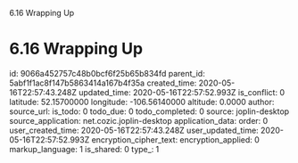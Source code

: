 6.16 Wrapping Up

# 6.16 Wrapping Up

id: 9066a452757c48b0bcf6f25b65b834fd
parent_id: 5abf1f1ac8f147b5863414a167b4f35a
created_time: 2020-05-16T22:57:43.248Z
updated_time: 2020-05-16T22:57:52.993Z
is_conflict: 0
latitude: 52.15700000
longitude: -106.56140000
altitude: 0.0000
author: 
source_url: 
is_todo: 0
todo_due: 0
todo_completed: 0
source: joplin-desktop
source_application: net.cozic.joplin-desktop
application_data: 
order: 0
user_created_time: 2020-05-16T22:57:43.248Z
user_updated_time: 2020-05-16T22:57:52.993Z
encryption_cipher_text: 
encryption_applied: 0
markup_language: 1
is_shared: 0
type_: 1